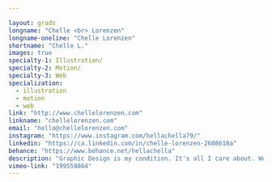 ```yaml
---

layout: grads
longname: "Chelle <br> Lorenzen"
longname-oneline: "Chelle Lorenzen"
shortname: "Chelle L."
images: true
specialty-1: Illustration/
specialty-2: Motion/
specialty-3: Web
specialization:
  - illustration
  - motion
  - web
link: "http://www.chellelorenzen.com"
linkname: "chellelorenzen.com"
email: "hello@chellelorenzen.com"
instagram: "https://www.instagram.com/hellachella79/"
linkedin: "https://ca.linkedin.com/in/chelle-lorenzen-2608618a"
behance: "https://www.behance.net/hellachella"
description: "Graphic Design is my condition. It's all I care about. Well.. that and people, kittens, YouTube videos about Ralph Steadman, oxford commas, and most recently, knowing all the lyrics to Total Eclipse of the 💔 by Bonnie Tyler."
vimeo-link: "199558864"
---
```

